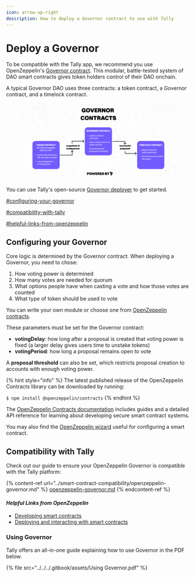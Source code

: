 ```yaml
---
icon: arrow-up-right
description: How to deploy a Governor contract to use with Tally
---
```


# Deploy a Governor

To be compatible with the Tally app, we recommend you use OpenZeppelin's [Governor contract](https://docs.openzeppelin.com/contracts/4.x/api/governance). This modular, battle-tested system of DAO smart contracts gives token holders control of their DAO onchain.

A typical Governor DAO uses three contracts: a token contract, a Governor contract, and a timelock contract.

<figure><img src="../../../.gitbook/assets/image (122).png" alt=""><figcaption></figcaption></figure>

You can use Tally's open-source [Governor deployer](https://github.com/withtally/gov-deployer) to get started.&#x20;

[#configuring-your-governor](./#configuring-your-governor "mention")

[#compatibility-with-tally](./#compatibility-with-tally "mention")

[#helpful-links-from-openzeppelin](./#helpful-links-from-openzeppelin "mention")

## Configuring your Governor

Core logic is determined by the Governor contract. When deploying a Governor, you need to chose:

1. How voting power is determined
2. How many votes are needed for quorum
3. What options people have when casting a vote and how those votes are counted
4. What type of token should be used to vote

You can write your own module or choose one from [OpenZeppelin contracts](https://docs.openzeppelin.com/contracts/4.x/).

These parameters must be set for the Governor contract:

* **votingDelay**: how long after a proposal is created that voting power is fixed (a larger delay gives users time to unstake tokens)
* **votingPeriod**: how long a proposal remains open to vote

A **proposal threshold** can also be set, which restricts proposal creation to accounts with enough voting power.

{% hint style="info" %}
The latest published release of the OpenZeppelin Contracts library can be downloaded by running:

`$ npm install @openzeppelin/contracts`
{% endhint %}

The [OpenZeppelin Contracts documentation](https://docs.openzeppelin.com/contracts/4.x/) includes guides and a detailed API reference for learning about developing secure smart contract systems.

You may also find the [OpenZeppelin wizard](https://wizard.openzeppelin.com/) useful for configuring a smart contract.

## Compatibility with Tally

Check out our guide to ensure your OpenZeppelin Governor is compatible with the Tally platform:

{% content-ref url="../smart-contract-compatibility/openzeppelin-governor.md" %}
[openzeppelin-governor.md](../smart-contract-compatibility/openzeppelin-governor.md)
{% endcontent-ref %}

#### _Helpful Links from OpenZeppelin_

* [Developing smart contracts](https://docs.openzeppelin.com/learn/developing-smart-contracts)
* [Deploying and interacting with smart contracts](https://docs.openzeppelin.com/learn/deploying-and-interacting)

### Using Governor

Tally offers an all-in-one guide explaining how to use Governor in the PDF below.

{% file src="../../../.gitbook/assets/Using Governor.pdf" %}
